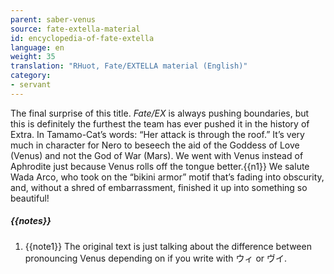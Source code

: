 ```yaml
---
parent: saber-venus
source: fate-extella-material
id: encyclopedia-of-fate-extella
language: en
weight: 35
translation: "RHuot, Fate/EXTELLA material (English)"
category:
- servant
---
```


The final surprise of this title.
*Fate/EX* is always pushing boundaries, but this is definitely the furthest the team has ever pushed it in the history of Extra.
In Tamamo-Cat’s words: “Her attack is through the roof.”
It’s very much in character for Nero to beseech the aid of the Goddess of Love (Venus) and not the God of War (Mars). We went with Venus instead of Aphrodite just because Venus rolls off the tongue better.{{n1}}
We salute Wada Arco, who took on the “bikini armor” motif that’s fading into obscurity, and, without a shred of embarrassment, finished it up into something so beautiful!

##### {{notes}}

1. {{note1}} The original text is just talking about the difference between pronouncing Venus depending on if you write with ウィ or ヴイ.

